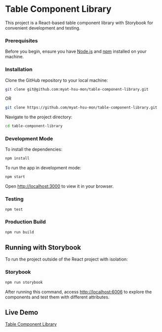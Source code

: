 # Table Component Library

This project is a React-based table component library with Storybook for convenient development and testing.

### Prerequisites

Before you begin, ensure you have [Node.js](https://nodejs.org/) and [npm](https://www.npmjs.com/) installed on your machine.

### Installation

Clone the GitHub repository to your local machine:

```bash
git clone git@github.com:myat-hsu-mon/table-component-library.git
```

OR

```bash
git clone https://github.com/myat-hsu-mon/table-component-library.git
```

Navigate to the project directory:

```bash
cd table-component-library
```

### Development Mode

To install the dependencies:

```bash
npm install
```

To run the app in development mode:

```bash
npm start
```

Open [http://localhost:3000](http://localhost:3000) to view it in your browser.

### Testing

```bash
npm test
```

### Production Build

```bash
npm run build
```

## Running with Storybook

To run the project outside of the React project with isolation:

### Storybook

```bash
npm run storybook
```

After running this command, access [http://localhost:6006](http://localhost:6006) to explore the components and test them with different attributes.

## Live Demo

[Table Component Library](https://reuasble-table-component-library.vercel.app/)
